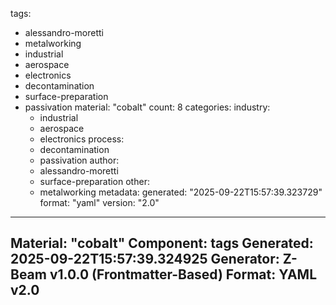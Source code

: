 tags:
  - alessandro-moretti
  - metalworking
  - industrial
  - aerospace
  - electronics
  - decontamination
  - surface-preparation
  - passivation
material: "cobalt"
count: 8
categories:
  industry:
    - industrial
    - aerospace
    - electronics
  process:
    - decontamination
    - passivation
  author:
    - alessandro-moretti
    - surface-preparation
  other:
    - metalworking
metadata:
  generated: "2025-09-22T15:57:39.323729"
  format: "yaml"
  version: "2.0"

---
Material: "cobalt"
Component: tags
Generated: 2025-09-22T15:57:39.324925
Generator: Z-Beam v1.0.0 (Frontmatter-Based)
Format: YAML v2.0
---